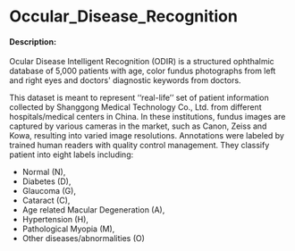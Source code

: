 # Occular_Disease_Recognition  
  
#### Description:
Ocular Disease Intelligent Recognition (ODIR) is a structured ophthalmic database of 5,000 patients with age, color fundus photographs from left and right eyes and doctors' diagnostic keywords from doctors.

This dataset is meant to represent ‘‘real-life’’ set of patient information collected by Shanggong Medical Technology Co., Ltd. from different hospitals/medical centers in China. In these institutions, fundus images are captured by various cameras in the market, such as Canon, Zeiss and Kowa, resulting into varied image resolutions.
Annotations were labeled by trained human readers with quality control management. They classify patient into eight labels including:

- Normal (N),  
- Diabetes (D),  
- Glaucoma (G),  
- Cataract (C),  
- Age related Macular Degeneration (A),  
- Hypertension (H),  
- Pathological Myopia (M),  
- Other diseases/abnormalities (O)  
